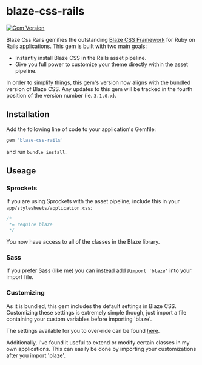 # blaze-css-rails
[![Gem Version](https://badge.fury.io/rb/blaze-css-rails.svg)](https://badge.fury.io/rb/blaze-css-rails)

Blaze Css Rails gemifies the outstanding [Blaze CSS Framework](http://blazecss.com/) for Ruby on Rails applications. This gem is built with two main goals:
  - Instantly install Blaze CSS in the Rails asset pipeline.
  - Give you full power to customize your theme directly within the asset pipeline.

In order to simplify things, this gem's version now aligns with the bundled version of Blaze CSS. Any updates to this gem will be tracked in the fourth position of the version number (ie. `3.1.0.x`).

## Installation

Add the following line of code to your application's Gemfile:

```ruby
gem 'blaze-css-rails'
```

and run `bundle install`.

## Useage

### Sprockets

If you are using Sprockets with the asset pipeline, include this in your `app/stylesheets/application.css`:

```css
/*
 *= require blaze
 */
```

You now have access to all of the classes in the Blaze library.

### Sass

If you prefer Sass (like me) you can instead add `@import 'blaze'` into your import file.

### Customizing

As it is bundled, this gem includes the default settings in Blaze CSS. Customizing these settings is extremely simple though, just import a file containing your custom variables before importing 'blaze'.

The settings available for you to over-ride can be found [here](https://github.com/BlazeCSS/Blaze/blob/master/scss/mixins/_settings.global.scss).

Additionally, I've found it useful to extend or modify certain classes in my own applications. This can easily be done by importing your customizations after you import 'blaze'.
